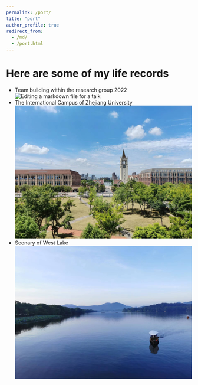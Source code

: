 ```yaml
---
permalink: /port/
title: "port"
author_profile: true
redirect_from: 
  - /md/
  - /port.html
---
```

Here are some of my life records
======
* Team building within the research group 2022
![Editing a markdown file for a talk](/images/teamBuilding.png)
* The International Campus of Zhejiang University
![Editing a markdown file for a talk](/images/iZJU.png)
* Scenary of West Lake
![Editing a markdown file for a talk](/images/westLake.png)

